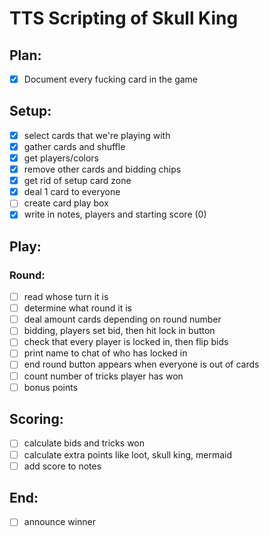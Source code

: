 # TTS Scripting of Skull King


## Plan: 

- [x] Document every fucking card in the game

## Setup:
- [x] select cards that we're playing with
- [x] gather cards and shuffle
- [x] get players/colors
- [x] remove other cards and bidding chips
- [x] get rid of setup card zone
- [x] deal 1 card to everyone
- [ ] create card play box
- [x] write in notes, players and starting score (0)

## Play:
### Round:
- [ ] read whose turn it is
- [ ] determine what round it is
- [ ] deal amount cards depending on round number
- [ ] bidding, players set bid, then hit lock in button
- [ ] check that every player is locked in, then flip bids
- [ ] print name to chat of who has locked in
- [ ] end round button appears when everyone is out of cards
- [ ] count number of tricks player has won
- [ ] bonus points

## Scoring:
- [ ] calculate bids and tricks won
- [ ] calculate extra points like loot, skull king, mermaid
- [ ] add score to notes

## End:
- [ ] announce winner
